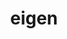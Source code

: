 ---
title: "eigen"
layout: cache
category: package
meta: {"versions": ["3.3.7", "3.3.8", "3.3.9"], "compilers": ["gcc@10.3.0", "gcc@7.3.1", "gcc@7.5.0", "gcc@8.1.0", "gcc@8.3.1", "gcc@8.4.1", "gcc@9.3.0", "intel@19.1.3.304"]}
spec_files: 
 - spec-0.json
 - spec-1.json
 - spec-2.json
 - spec-3.json
 - spec-4.json
 - spec-5.json
 - spec-6.json
 - spec-7.json
 - spec-8.json
 - spec-9.json
 - spec-10.json
 - spec-11.json
 - spec-12.json
 - spec-13.json
 - spec-14.json
 - spec-15.json
 - spec-16.json
 - spec-17.json
 - spec-18.json
 - spec-19.json
 - spec-20.json
 - spec-21.json
 - spec-22.json
 - spec-23.json
 - spec-24.json
 - spec-25.json
 - spec-26.json
 - spec-27.json
 - spec-28.json
 - spec-29.json
 - spec-30.json
 - spec-31.json
 - spec-32.json
 - spec-33.json
 - spec-34.json
 - spec-35.json
 - spec-36.json
 - spec-37.json
 - spec-38.json
 - spec-39.json
 - spec-40.json
 - spec-41.json
 - spec-42.json
 - spec-43.json
 - spec-44.json
 - spec-45.json
 - spec-46.json
 - spec-47.json
 - spec-48.json
 - spec-49.json
spec_names:
 - 'eigen@3.3.9%gcc@9.3.0~ipo build_type=RelWithDebInfo patches=55daee8 arch=linux-ubuntu20.04-ppc64le'
 - 'eigen@3.3.9%gcc@8.1.0~ipo build_type=RelWithDebInfo arch=linux-rhel7-x86_64'
 - 'eigen@3.3.8%gcc@8.1.0~ipo build_type=RelWithDebInfo patches=62590e9 arch=linux-rhel7-x86_64'
 - 'eigen@3.3.9%gcc@9.3.0~ipo build_type=RelWithDebInfo arch=linux-ubuntu20.04-ppc64le'
 - 'eigen@3.3.7%gcc@8.1.0 build_type=RelWithDebInfo arch=linux-rhel7-x86_64'
 - 'eigen@3.3.9%gcc@8.1.0~ipo build_type=RelWithDebInfo arch=linux-rhel7-ppc64le'
 - 'eigen@3.3.8%gcc@7.5.0~ipo build_type=RelWithDebInfo patches=62590e9 arch=linux-ubuntu18.04-x86_64'
 - 'eigen@3.3.7%gcc@7.5.0 build_type=RelWithDebInfo arch=linux-ubuntu18.04-x86_64'
 - 'eigen@3.3.9%gcc@8.3.1~ipo build_type=RelWithDebInfo arch=linux-rhel8-ppc64le'
 - 'eigen@3.3.9%gcc@9.3.0~ipo build_type=RelWithDebInfo arch=linux-rhel7-x86_64'
 - 'eigen@3.3.8%gcc@8.3.1~ipo build_type=RelWithDebInfo patches=62590e9 arch=linux-rhel8-ppc64le'
 - 'eigen@3.3.8%gcc@9.3.0~ipo build_type=RelWithDebInfo patches=62590e9 arch=linux-ubuntu20.04-x86_64'
 - 'eigen@3.3.8%gcc@7.3.1~ipo build_type=RelWithDebInfo patches=62590e9 arch=linux-amzn2-x86_64'
 - 'eigen@3.3.9%gcc@8.3.1~ipo build_type=RelWithDebInfo arch=linux-rhel8-x86_64'
 - 'eigen@3.3.8%gcc@8.1.0~ipo build_type=RelWithDebInfo patches=62590e9 arch=linux-rhel7-ppc64le'
 - 'eigen@3.3.9%gcc@9.3.0~ipo build_type=RelWithDebInfo arch=linux-ubuntu20.04-x86_64'
 - 'eigen@3.3.8%gcc@8.3.1~ipo build_type=RelWithDebInfo patches=62590e9 arch=linux-rhel8-x86_64'
 - 'eigen@3.3.9%gcc@8.4.1~ipo build_type=RelWithDebInfo patches=55daee8 arch=linux-rhel8-x86_64'
 - 'eigen@3.3.9%gcc@7.5.0~ipo build_type=RelWithDebInfo arch=linux-ubuntu18.04-ppc64le'
 - 'eigen@3.3.9%gcc@7.5.0~ipo build_type=RelWithDebInfo patches=55daee8 arch=linux-ubuntu18.04-ppc64le'
 - 'eigen@3.3.9%gcc@10.3.0~ipo build_type=RelWithDebInfo patches=55daee8 arch=linux-ubuntu21.04-ppc64le'
 - 'eigen@3.3.9%gcc@9.3.0~ipo build_type=RelWithDebInfo patches=55daee8 arch=linux-rhel7-ppc64le'
 - 'eigen@3.3.8%gcc@9.3.0~ipo build_type=RelWithDebInfo patches=62590e9 arch=linux-ubuntu20.04-ppc64le'
 - 'eigen@3.3.7%gcc@7.5.0 build_type=RelWithDebInfo arch=linux-ubuntu18.04-ppc64le'
 - 'eigen@3.3.9%gcc@10.3.0~ipo build_type=RelWithDebInfo patches=55daee8 arch=linux-ubuntu21.04-x86_64'
 - 'eigen@3.3.9%gcc@7.5.0~ipo build_type=RelWithDebInfo arch=linux-ubuntu18.04-x86_64'
 - 'eigen@3.3.7%gcc@8.1.0 build_type=RelWithDebInfo arch=linux-rhel7-x86_64'
 - 'eigen@3.3.8%gcc@7.5.0~ipo build_type=RelWithDebInfo patches=62590e9 arch=linux-ubuntu18.04-ppc64le'
 - 'eigen@3.3.9%gcc@9.3.0~ipo build_type=RelWithDebInfo arch=linux-rhel7-ppc64le'
 - 'eigen@3.3.7%gcc@7.5.0 build_type=RelWithDebInfo arch=linux-ubuntu18.04-x86_64'
 - 'eigen@3.3.8%gcc@7.5.0 build_type=RelWithDebInfo patches=62590e9 arch=linux-ubuntu18.04-ppc64le'
 - 'eigen@3.3.9%gcc@8.4.1~ipo build_type=RelWithDebInfo patches=55daee8 arch=linux-rhel8-ppc64le'
 - 'eigen@3.3.9%gcc@9.3.0~ipo build_type=RelWithDebInfo arch=cray-cnl7-haswell'
 - 'eigen@3.3.9%gcc@7.5.0~ipo build_type=RelWithDebInfo patches=55daee8 arch=linux-ubuntu18.04-x86_64'
 - 'eigen@3.3.8%gcc@7.5.0 build_type=RelWithDebInfo patches=62590e9 arch=linux-ubuntu18.04-x86_64'
 - 'eigen@3.3.8%gcc@7.5.0 build_type=RelWithDebInfo arch=linux-ubuntu18.04-ppc64le'
 - 'eigen@3.3.8%gcc@8.1.0 build_type=RelWithDebInfo arch=linux-rhel7-x86_64'
 - 'eigen@3.3.8%gcc@8.1.0 build_type=RelWithDebInfo patches=62590e9 arch=linux-rhel7-ppc64le'
 - 'eigen@3.3.7%gcc@7.5.0 build_type=RelWithDebInfo arch=linux-ubuntu18.04-ppc64le'
 - 'eigen@3.3.9%gcc@7.3.1~ipo build_type=RelWithDebInfo arch=linux-amzn2-x86_64'
 - 'eigen@3.3.9%gcc@8.3.1~ipo build_type=RelWithDebInfo patches=55daee8 arch=linux-rhel8-x86_64'
 - 'eigen@3.3.8%gcc@7.5.0 build_type=RelWithDebInfo arch=linux-ubuntu18.04-x86_64'
 - 'eigen@3.3.9%gcc@9.3.0~ipo build_type=RelWithDebInfo patches=55daee8 arch=linux-ubuntu20.04-x86_64'
 - 'eigen@3.3.9%intel@19.1.3.304~ipo build_type=RelWithDebInfo arch=cray-cnl7-haswell'
 - 'eigen@3.3.8%gcc@8.1.0 build_type=RelWithDebInfo patches=62590e9 arch=linux-rhel7-x86_64'
 - 'eigen@3.3.9%gcc@8.3.1~ipo build_type=RelWithDebInfo patches=55daee8 arch=linux-rhel8-ppc64le'
 - 'eigen@3.3.9%gcc@9.3.0~ipo build_type=RelWithDebInfo patches=55daee8 arch=linux-rhel7-x86_64'
 - 'eigen@3.3.7%gcc@8.1.0 build_type=RelWithDebInfo arch=linux-rhel7-ppc64le'
 - 'eigen@3.3.8%gcc@8.1.0 build_type=RelWithDebInfo arch=linux-rhel7-ppc64le'
 - 'eigen@3.3.7%gcc@8.1.0 build_type=RelWithDebInfo arch=linux-rhel7-ppc64le'
---